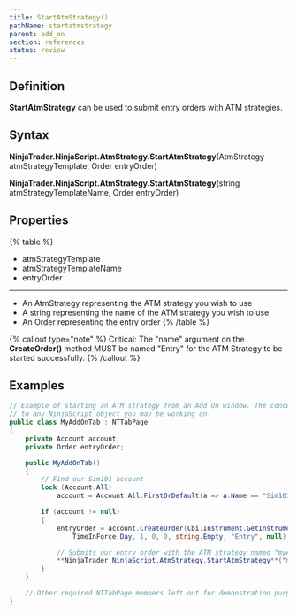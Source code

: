 ```yaml
---
title: StartAtmStrategy()
pathName: startatmstrategy
parent: add_on
section: references
status: review
---
```


## Definition

**StartAtmStrategy** can be used to submit entry orders with ATM strategies.

## Syntax

**NinjaTrader.NinjaScript.AtmStrategy.StartAtmStrategy**(AtmStrategy atmStrategyTemplate, Order entryOrder)

**NinjaTrader.NinjaScript.AtmStrategy.StartAtmStrategy**(string atmStrategyTemplateName, Order entryOrder)

## Properties

{% table %}

* atmStrategyTemplate
* atmStrategyTemplateName
* entryOrder

---

* An AtmStrategy representing the ATM strategy you wish to use
* A string representing the name of the ATM strategy you wish to use
* An Order representing the entry order
{% /table %}

{% callout type="note" %}
Critical: The "name" argument on the **CreateOrder()** method MUST be named "Entry" for the ATM Strategy to be started successfully.
{% /callout %}

## Examples

```csharp
// Example of starting an ATM strategy from an Add On window. The concept can be carried over
// to any NinjaScript object you may be working on.
public class MyAddOnTab : NTTabPage
{
    private Account account;
    private Order entryOrder;

    public MyAddOnTab()
    {
        // Find our Sim101 account
        lock (Account.All)
            account = Account.All.FirstOrDefault(a => a.Name == "Sim101");

        if (account != null)
        {
            entryOrder = account.CreateOrder(Cbi.Instrument.GetInstrument("AAPL"), OrderAction.Buy, OrderType.Market,
                TimeInForce.Day, 1, 0, 0, string.Empty, "Entry", null);

            // Submits our entry order with the ATM strategy named "myAtmStrategyName"
            **NinjaTrader.NinjaScript.AtmStrategy.StartAtmStrategy**("myAtmStrategyName", entryOrder);
        }
    }

    // Other required NTTabPage members left out for demonstration purposes. Be sure to add them in your own code if building an Add On window.
}
```
